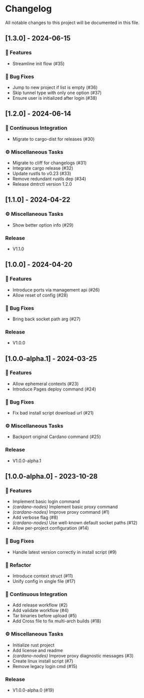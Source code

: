 # Changelog

All notable changes to this project will be documented in this file.

## [1.3.0] - 2024-06-15

### 🚀 Features

- Streamline init flow (#35)

### 🐛 Bug Fixes

- Jump to new project if list is empty (#36)
- Skip tunnel type with only one option (#37)
- Ensure user is initialized after login (#38)

## [1.2.0] - 2024-06-14

### 🔧 Continuous Integration

- Migrate to cargo-dist for releases (#30)

### ⚙️ Miscellaneous Tasks

- Migrate to cliff for changelogs (#31)
- Integrate cargo release (#32)
- Update rustls to v0.23 (#33)
- Remove redundant rustls dep (#34)
- Release dmtrctl version 1.2.0

## [1.1.0] - 2024-04-22

### ⚙️ Miscellaneous Tasks

- Show better option info (#29)

### Release

- V1.1.0

## [1.0.0] - 2024-04-20

### 🚀 Features

- Introduce ports via management api (#26)
- Allow reset of config (#28)

### 🐛 Bug Fixes

- Bring back socket path arg (#27)

### Release

- V1.0.0

## [1.0.0-alpha.1] - 2024-03-25

### 🚀 Features

- Allow ephemeral contexts (#23)
- Introduce Pages deploy command (#24)

### 🐛 Bug Fixes

- Fix bad install script download url (#21)

### ⚙️ Miscellaneous Tasks

- Backport original Cardano command (#25)

### Release

- V1.0.0-alpha.1

## [1.0.0-alpha.0] - 2023-10-28

### 🚀 Features

- Implement basic login command
- *(cardano-nodes)* Implement basic proxy command
- *(cardano-nodes)* Improve proxy command (#1)
- Add verbose flag (#8)
- *(cardano-nodes)* Use well-known default socket paths (#12)
- Allow per-project configuration (#14)

### 🐛 Bug Fixes

- Handle latest version correctly in install script (#9)

### 🚜 Refactor

- Introduce context struct (#11)
- Unify config in single file (#17)

### 🔧 Continuous Integration

- Add release workflow (#2)
- Add validate workflow (#4)
- Tar binaries before upload (#5)
- Add Cross file to fix multi-arch builds (#18)

### ⚙️ Miscellaneous Tasks

- Initialize rust project
- Add license and readme
- *(cardano-nodes)* Improve proxy diagnostic messages (#3)
- Create linux install script (#7)
- Remove legacy login cmd (#15)

### Release

- V1.0.0-alpha.0 (#19)

<!-- generated by git-cliff -->
